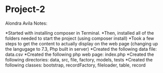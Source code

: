 # Project-2

Alondra Avila Notes:

*Started with installing composer in Terminal.
*Then, installed all of the folders needed to start the project (using composer install)
*Took a few steps to get the content to actually display on the web page (changing up the langugage to 7.3, Php built in server)
*Created the following data file: data.csv
*Created the following php web page: index.php 
*Created the following directories: data, src, file, factory, models, tests
*Created the following classes: bootstrap, recordFactory, fileloader, table, record

